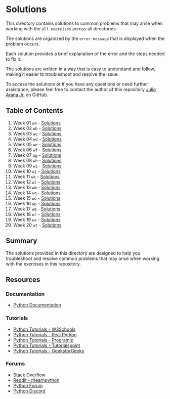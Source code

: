 # Solutions

This directory contains solutions to common problems that may arise when working with the `all exercises` across all directories.

The solutions are organized by the `error message` that is displayed when the problem occurs. 

Each solution provides a brief explanation of the error and the steps needed to fix it. 

The solutions are written in a way that is easy to understand and follow, making it easier to troubleshoot and resolve the issue.

To access the solutions or If you have any questions or need further assistance, please feel free to contact the author of this repository [Julio Arana Jr.](https://github.com/julioaranajr) on GitHub.

## Table of Contents

1. Week 01 `wa` - [Solutions](x-solutions/wa-solutions.md)
2. Week 02 `wb` - [Solutions](x-solutions/wb-solutions.md)
3. Week 03 `wc` - [Solutions](x-solutions/wc-solutions.md)
4. Week 04 `wd` - [Solutions](x-solutions/wd-solutions.md)
5. Week 05 `we` - [Solutions](x-solutions/we-solutions.md)
6. Week 06 `wf` - [Solutions](x-solutions/wf-solutions.md)
7. Week 07 `wg` - [Solutions](x-solutions/wg-solutions.md)
8. Week 08 `wh` - [Solutions](x-solutions/wh-solutions.md)
9. Week 09 `wi` - [Solutions](x-solutions/wi-solutions.md)
10. Week 10 `wj` - [Solutions](x-solutions/wj-solutions.md)
11. Week 11 `wk` - [Solutions](x-solutions/wk-solutions.md)
12. Week 12 `wl` - [Solutions](x-solutions/wl-solutions.md)
13. Week 13 `wm` - [Solutions](x-solutions/wm-solutions.md)
14. Week 14 `wn` - [Solutions](x-solutions/wn-solutions.md)
15. Week 15 `wo` - [Solutions](x-solutions/wo-solutions.md)
16. Week 16 `wp` - [Solutions](x-solutions/wp-solutions.md)
17. Week 17 `wq` - [Solutions](x-solutions/wq-solutions.md)
18. Week 18 `wr` - [Solutions](x-solutions/wr-solutions.md)
19. Week 19 `ws` - [Solutions](x-solutions/ws-solutions.md)
20. Week 20 `wt` - [Solutions](x-solutions/wt-solutions.md)

## Summary

The solutions provided in this directory are designed to help you troubleshoot and resolve common problems that may arise when working with the exercises in this repository.

## Resources

### Documentation

- [Python Documentation](https://docs.python.org/3/)

### Tutorials

- [Python Tutorials - W3Schools](https://www.w3schools.com/python/)
- [Python Tutorials - Real Python](https://realpython.com/)
- [Python Tutorials - Programiz](https://www.programiz.com/python-programming)
- [Python Tutorials - Tutorialspoint](https://www.tutorialspoint.com/python/index.htm)
- [Python Tutorials - GeeksforGeeks](https://www.geeksforgeeks.org/python-programming-language/)

### Forums

- [Stack Overflow](https://stackoverflow.com/)
- [Reddit - r/learnpython](https://www.reddit.com/r/learnpython/)
- [Python Forum](https://python-forum.io/)
- [Python Discord](https://discord.com/invite/python)
